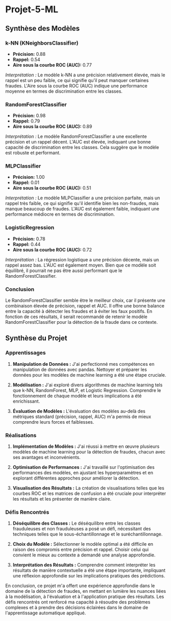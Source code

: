 # Projet-5-ML

## Synthèse des Modèles

### k-NN (KNeighborsClassifier)
- **Précision:** 0.88
- **Rappel:** 0.54
- **Aire sous la courbe ROC (AUC):** 0.77

*Interprétation :* Le modèle k-NN a une précision relativement élevée, mais le rappel est un peu faible, ce qui signifie qu'il peut manquer certaines fraudes. L'Aire sous la courbe ROC (AUC) indique une performance moyenne en termes de discrimination entre les classes.

### RandomForestClassifier
- **Précision:** 0.98
- **Rappel:** 0.79
- **Aire sous la courbe ROC (AUC):** 0.89

*Interprétation :* Le modèle RandomForestClassifier a une excellente précision et un rappel décent. L'AUC est élevée, indiquant une bonne capacité de discrimination entre les classes. Cela suggère que le modèle est robuste et performant.

### MLPClassifier
- **Précision:** 1.00
- **Rappel:** 0.01
- **Aire sous la courbe ROC (AUC):** 0.51

*Interprétation :* Le modèle MLPClassifier a une précision parfaite, mais un rappel très faible, ce qui signifie qu'il identifie bien les non-fraudes, mais manque beaucoup de fraudes. L'AUC est également faible, indiquant une performance médiocre en termes de discrimination.

### LogisticRegression
- **Précision:** 0.78
- **Rappel:** 0.44
- **Aire sous la courbe ROC (AUC):** 0.72

*Interprétation :* La régression logistique a une précision décente, mais un rappel assez bas. L'AUC est également moyen. Bien que ce modèle soit équilibré, il pourrait ne pas être aussi performant que le RandomForestClassifier.

### Conclusion
Le RandomForestClassifier semble être le meilleur choix, car il présente une combinaison élevée de précision, rappel et AUC. Il offre une bonne balance entre la capacité à détecter les fraudes et à éviter les faux positifs. En fonction de ces résultats, il serait recommandé de retenir le modèle RandomForestClassifier pour la détection de la fraude dans ce contexte.

## Synthèse du Projet

### Apprentissages

1. **Manipulation de Données :** J'ai perfectionné mes compétences en manipulation de données avec pandas. Nettoyer et préparer les données pour les modèles de machine learning a été une étape cruciale.

2. **Modélisation :** J'ai exploré divers algorithmes de machine learning tels que k-NN, RandomForest, MLP, et Logistic Regression. Comprendre le fonctionnement de chaque modèle et leurs implications a été enrichissant.

3. **Évaluation de Modèles :** L'évaluation des modèles au-delà des métriques standard (précision, rappel, AUC) m'a permis de mieux comprendre leurs forces et faiblesses.

### Réalisations

1. **Implémentation de Modèles :** J'ai réussi à mettre en œuvre plusieurs modèles de machine learning pour la détection de fraudes, chacun avec ses avantages et inconvénients.

2. **Optimisation de Performances :** J'ai travaillé sur l'optimisation des performances des modèles, en ajustant les hyperparamètres et en explorant différentes approches pour améliorer la détection.

3. **Visualisation des Résultats :** La création de visualisations telles que les courbes ROC et les matrices de confusion a été cruciale pour interpréter les résultats et les présenter de manière claire.

### Défis Rencontrés

1. **Déséquilibre des Classes :** Le déséquilibre entre les classes frauduleuses et non frauduleuses a posé un défi, nécessitant des techniques telles que le sous-échantillonnage et le suréchantillonnage.

2. **Choix du Modèle :** Sélectionner le modèle optimal a été difficile en raison des compromis entre précision et rappel. Choisir celui qui convient le mieux au contexte a demandé une analyse approfondie.

3. **Interprétation des Résultats :** Comprendre comment interpréter les résultats de manière contextuelle a été une étape importante, impliquant une réflexion approfondie sur les implications pratiques des prédictions.

En conclusion, ce projet m'a offert une expérience approfondie dans le domaine de la détection de fraudes, en mettant en lumière les nuances liées à la modélisation, à l'évaluation et à l'application pratique des résultats. Les défis rencontrés ont renforcé ma capacité à résoudre des problèmes complexes et à prendre des décisions éclairées dans le domaine de l'apprentissage automatique appliqué.
